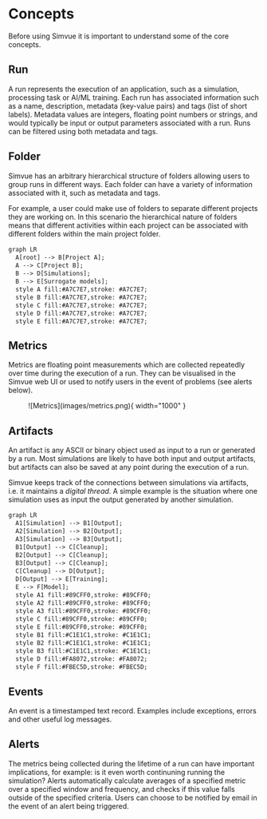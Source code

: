 # Concepts

Before using Simvue it is important to understand some of the core concepts.

## Run

A run represents the execution of an application, such as a simulation, processing task or AI/ML training.
Each run has associated information such as a name, description, 
metadata (key-value pairs) and tags (list of short labels). Metadata values are integers, floating point numbers or strings,
and would typically be input or output parameters associated with a run. Runs can be filtered using both metadata and tags.

## Folder

Simvue has an arbitrary hierarchical structure of folders allowing users to group runs in different ways. Each folder can have a variety of information associated with it, such as metadata and tags.

For example, a user could make use of folders to separate different
projects they are working on. In this scenario the hierarchical nature of folders means that different activities within each project
can be associated with different folders within the main project folder.

``` mermaid
graph LR
  A[root] --> B[Project A];
  A --> C[Project B];
  B --> D[Simulations];
  B --> E[Surrogate models];
  style A fill:#A7C7E7,stroke: #A7C7E7;
  style B fill:#A7C7E7,stroke: #A7C7E7;
  style C fill:#A7C7E7,stroke: #A7C7E7;
  style D fill:#A7C7E7,stroke: #A7C7E7;
  style E fill:#A7C7E7,stroke: #A7C7E7;
```

## Metrics

Metrics are floating point measurements which are collected repeatedly over time during the execution of a run. They can be
visualised in the Simvue web UI or used to notify users in the event of problems (see alerts below).

<figure markdown>
  ![Metrics](images/metrics.png){ width="1000" }
</figure>

## Artifacts

An artifact is any ASCII or binary object used as input to a run or generated by a run. Most simulations are likely to have
both input and output artifacts, but artifacts can also be saved at any point during the execution of a run.

Simvue keeps track of the connections between simulations via artifacts, i.e. it maintains a *digital thread*. A simple example
is the situation where one simulation uses as input the output generated by another simulation.


``` mermaid
graph LR
  A1[Simulation] --> B1[Output];
  A2[Simulation] --> B2[Output];
  A3[Simulation] --> B3[Output];
  B1[Output] --> C[Cleanup];
  B2[Output] --> C[Cleanup];
  B3[Output] --> C[Cleanup];
  C[Cleanup] --> D[Output];
  D[Output] --> E[Training];
  E --> F[Model];
  style A1 fill:#89CFF0,stroke: #89CFF0;
  style A2 fill:#89CFF0,stroke: #89CFF0;
  style A3 fill:#89CFF0,stroke: #89CFF0;
  style C fill:#89CFF0,stroke: #89CFF0;
  style E fill:#89CFF0,stroke: #89CFF0;
  style B1 fill:#C1E1C1,stroke: #C1E1C1;
  style B2 fill:#C1E1C1,stroke: #C1E1C1;
  style B3 fill:#C1E1C1,stroke: #C1E1C1;
  style D fill:#FA8072,stroke: #FA8072;
  style F fill:#FBEC5D,stroke: #FBEC5D;
```


## Events

An event is a timestamped text record. Examples include exceptions, errors and other useful log messages.

## Alerts
The metrics being collected during the lifetime of a run can have important implications, for example: is it even worth continuning
running the simulation? Alerts automatically calculate averages of a specified metric over a specified window and frequency, and
checks if this value falls outside of the specified criteria. Users can choose to be notified by email in the event of an alert being
triggered.
